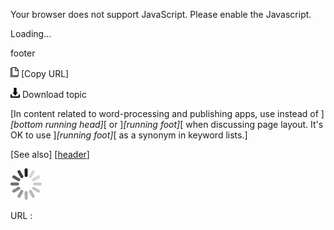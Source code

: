 Your browser does not support JavaScript. Please enable the Javascript.

Loading...

footer

![Copy URL](footer_files/Copy.png) [Copy URL]

![Download](footer_files/Download.png)
Download topic

[In content related to word-processing and publishing apps, use instead of ]*[bottom running head]*[ or ]*[running foot]*[ when discussing page layout. It's OK to use ]*[running foot]*[ as a synonym in keyword lists.]

[See also] [[header](https://worldready.cloudapp.net/Styleguide/Read?id=2700&topicid=33955)]

![In progress](footer_files/activity-large.gif)

URL :


